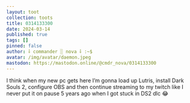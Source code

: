 ```yaml
---
layout: toot
collection: toots
title: 0314133300
date: 2024-03-14
published: true
tags: []
pinned: false
author: ⸸ commander ░ nova ⸸ :~$
avatar: /img/avatar/daemon.jpeg
mastodon: https://mastodon.online/@cmdr_nova/0314133300
---
```


I think when my new pc gets here I’m gonna load up Lutris, install Dark Souls 2, configure OBS and then continue streaming to my twitch like I never put it on pause 5 years ago when I got stuck in DS2 dlc 😂
